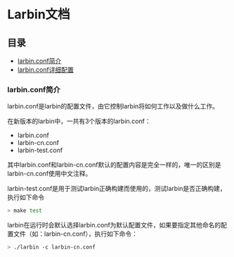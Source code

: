 # Larbin文档

## 目录

* [larbin.conf简介](#larbin.conf简介)
* [larbin.conf详细配置](/doc/configure.md)

### larbin.conf简介

larbin.conf是larbin的配置文件，由它控制larbin将如何工作以及做什么工作。

在新版本的larbin中，一共有3个版本的larbin.conf：

* larbin.conf
* larbin-cn.conf
* larbin-test.conf

其中larbin.conf和larbin-cn.conf默认的配置内容是完全一样的，唯一的区别是larbin-cn.conf使用中文注释。

larbin-test.conf是用于测试larbin正确构建而使用的，测试larbin是否正确构建，执行如下命令
```bash
> make test
```

larbin在运行时会默认选择larbin.conf为默认配置文件，如果要指定其他命名的配置文件（如：larbin-cn.conf），执行如下命令：
```bash
> ./larbin -c larbin-cn.conf
```
